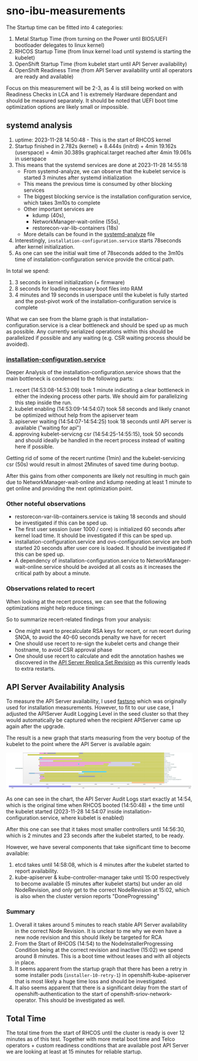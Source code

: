 # sno-ibu-measurements

The Startup time can be fitted into 4 categories:

1. Metal Startup Time (from turning on the Power until BIOS/UEFI bootloader delegates to linux kernel)
2. RHCOS Startup Time (from linux kernel load until systemd is starting the kubelet)
3. OpenShift Startup Time (from kubelet start until API Server availability)
4. OpenShift Readiness Time (from API Server availability until all operators are ready and available)


Focus on this measurement will be 2-3, as 4 is still being worked on with Readiness Checks in LCA and 1 is extremely Hardware dependant and should
be measured separately. It should be noted that UEFI boot time optimization options are likely small or impossible.

## systemd analysis

1. uptime: 2023-11-28 14:50:48 - This is the start of RHCOS kernel
2. Startup finished in 2.782s (kernel) + 8.444s (initrd) + 4min 19.162s (userspace) = 4min 30.389s graphical.target reached after 4min 19.061s in userspace
3. This means that the systemd services are done at 2023-11-28 14:55:18
   * From systemd-analyze, we can observe that the kubelet service is started 3 minutes after systemd initialization
   * This means the previous time is consumed by other blocking services
   * The biggest blocking service is the installation configuration service, which takes 3m10s to complete
   * Other important services are 
     * kdump (40s), 
     * NetworkManager-wait-online (55s), 
     * restorecon-var-lib-containers (18s)
   * More details can be found in the [systemd-analyze](systemd-analyze-plot.html) file
4. Interestingly, `installation-configuration.service` starts 78seconds after kernel initialization.
5. As one can see the initial wait time of 78seconds added to the 3m10s time of installation-configuration service provide the critical path.

In total we spend:
1. 3 seconds in kernel initialization (+ firmware)
2. 8 seconds for loading necessary boot files into RAM
3. 4 minutes and 19 seconds in userspace until the kubelet is fully started and the post-pivot work of the installation-configuration service is complete

What we can see from the blame graph is that installation-configuration.service is a clear bottleneck and should be sped up as much as possible.
Any currently serialized operations within this should be parallelized if possible and any waiting (e.g. CSR waiting process should be avoided).

### [installation-configuration.service](installation-configuration.service.log)

Deeper Analysis of the installation-configuration.service shows that the main bottleneck is condensed to the following parts:

1. recert (14:53:08-14:53:09) took 1 minute indicating a clear bottleneck in either the indexing process other parts. We should aim for parallelizing this step inside the run.
2. kubelet enabling (14:53:09-14:54:07) took 58 seconds and likely cnanot be optimized without help from the apiserver team
3. apiserver waiting (14:54:07-14:54:25) took 18 seconds until API server is available ("waiting for api")
4. approving kubelet-servicng csr (14:54:25-14:55:15), took 50 seconds and should ideally be handled in the recert process instead of waiting here if possible.

Getting rid of some of the recert runtime (1min) and the kubelet-servicing csr (50s)
would result in almost 2Minutes of saved time during bootup.

After this gains from other components are likely not resulting in much gain due to NetworkManager-wait-online and kdump needing at least 1 minute to get online
and providing the next optimization point.

### Other noteful observations

* restorecon-var-lib-containers.service is taking 18 seconds and should be investigated if this can be sped up.
* The first user session (user 1000 / core) is initialized 60 seconds after kernel load time. It should be investigated if this can be sped up.
* installation-configuration.service and ovs-configuration.service are both started 20 seconds after user core is loaded. It should be investigated if this can be sped up.
* A dependency of installation-configuration.service to NetworkManager-wait-online.service should be avoided at all costs as it increases the critical path by about a minute.

### Observations related to recert

When looking at the recert process, we can see that the following optimizations might help reduce timings:

So to summarize recert-related findings from your analysis:
* One might want to precalculate RSA keys for recert, or run recert during SNOA, to avoid the 40-60 seconds penalty we have for recert
* One should use recert to re-sign the kubelet certs and change their hostname, to avoid CSR approval phase
* One should use recert to calculate and edit the annotation hashes we discovered in the [API Server Replica Set Revision](apiserver-revisions) as this currently leads to extra restarts.

## API Server Availability Analysis

To measure the API Server availability, I used [fastsno](https://github.com/omertuc/fastsno/tree/main) which was originally used for installation measurements.
However, to fit to our use case, I adjusted the APIServer Audit Logging Level in the seed cluster so that they would automatically be captured when the recipient APIServer came up again after the upgrade.

The result is a new graph that starts measuring from the very bootup of the kubelet to the point where the API Server is available again:

![API Server Availability](API-Server-Start-Timings.png)

As one can see in the chart, the API Server Audit Logs start exactly at 14:54, which is the original time when RHCOS booted (14:50:48) + the time until the kubelet started (2023-11-28 14:54:07 inside installation-configuration.service, where kubelet is enabled)

After this one can see that it takes most smaller controllers until 14:56:30, which is 2 minutes and 23 seconds after the kubelet started, to be ready.

However, we have several components that take significant time to become available:

1. etcd takes until 14:58:08, which is 4 minutes after the kubelet started to report availability.
2. kube-apiserver & kube-controller-manager take until 15:00 respectively to become available (5 minutes after kubelet starts) but under an old NodeRevision, and only get to the correct NodeRevision at 15:02, which is also when the cluster version reports "DoneProgressing"

### Summary

1. Overall it takes around 5 minutes to reach stable API Server availability in the correct Node Revision. It is unclear to me why we even have a new node revision and this should likely be targeted for RCA
2. From the Start of RHCOS (14:54) to the NodeInstallerProgressing Condition being at the correct revision and inactive (15:02) we spend around 8 minutes. This is a boot time without leases and with all objects in place.
3. It seems apparent from the startup graph that there has been a retry in some installer pods (`installer-10-retry-1`) in openshift-kube-apiserver that is most likely a huge time loss and should be investigated.
4. It also seems apparent that there is a significant delay from the start of openshift-authentication to the start of openshift-sriov-network-operator. This should be investigated as well.

## Total Time

The total time from the start of RHCOS until the cluster is ready is over 12 minutes as of this test. Together with more metal boot time and Telco operators + custom readiness conditions that are available post API Server we are looking at least at 15 minutes for reliable startup.